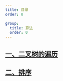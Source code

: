 ```yaml
---
title: 目录
order: 0

group:
  title: 算法
  order: 0
---
```


## [一、二叉树的遍历](/base/algorithm/btreemap)

## [二、排序](/base/algorithm/sort)
